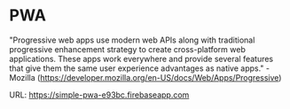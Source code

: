 # PWA
"Progressive web apps use modern web APIs along with traditional progressive enhancement strategy to create cross-platform web applications. These apps work everywhere and provide several features that give them the same user experience advantages as native apps." - Mozilla (https://developer.mozilla.org/en-US/docs/Web/Apps/Progressive)

URL: https://simple-pwa-e93bc.firebaseapp.com